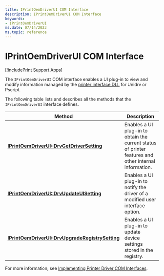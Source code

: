 ```yaml
---
title: IPrintOemDriverUI COM Interface
description: IPrintOemDriverUI COM Interface
keywords:
- IPrintOemDriverUI
ms.date: 07/14/2023
ms.topic: reference
---
```


# IPrintOemDriverUI COM Interface

[!include[Print Support Apps](../includes/print-support-apps.md)]

The `IPrintOemDriverUI` COM interface enables a UI plug-in to view and modify information managed by the [printer interface DLL](printer-interface-dll.md) for Unidrv or Pscript.

The following table lists and describes all the methods that the `IPrintOemDriverUI` interface defines.

| Method | Description |
|--|--|
| [**IPrintOemDriverUI::DrvGetDriverSetting**](/windows-hardware/drivers/ddi/prcomoem/nf-prcomoem-iprintoemdriverui-drvgetdriversetting) | Enables a UI plug-in to obtain the current status of printer features and other internal information. |
| [**IPrintOemDriverUI::DrvUpdateUISetting**](/windows-hardware/drivers/ddi/prcomoem/nf-prcomoem-iprintoemdriverui-drvupdateuisetting) | Enables a UI plug-in to notify the driver of a modified user interface option. |
| [**IPrintOemDriverUI::DrvUpgradeRegistrySetting**](/windows-hardware/drivers/ddi/prcomoem/nf-prcomoem-iprintoemdriverui-drvupgraderegistrysetting) | Enables a UI plug-in to update device settings stored in the registry. |

For more information, see [Implementing Printer Driver COM Interfaces](implementing-printer-driver-com-interfaces.md).
